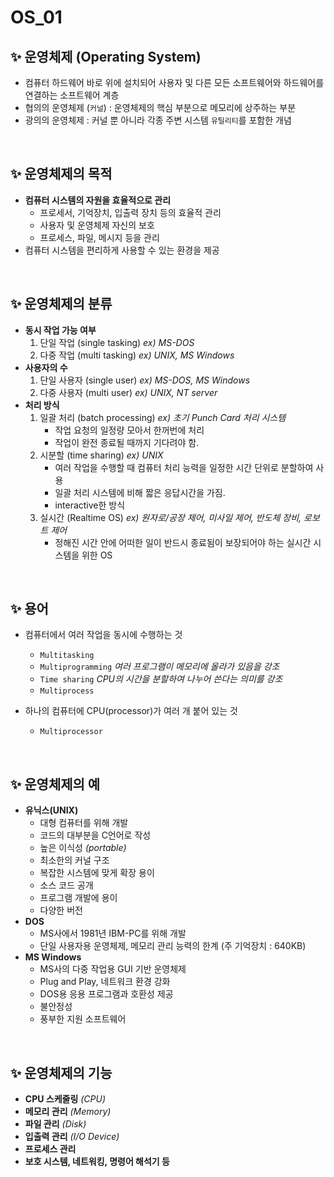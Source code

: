 # OS_01

## ✨ 운영체제 (Operating System)

- 컴퓨터 하드웨어 바로 위에 설치되어 사용자 및 다른 모든 소프트웨어와 하드웨어를 연결하는 소프트웨어 계층
- 협의의 운영체제 (`커널`) : 운영체제의 핵심 부분으로 메모리에 상주하는 부분
- 광의의 운영체제 : 커널 뿐 아니라 각종 주변 시스템 `유틸리티`를 포함한 개념

<br/>

## ✨ 운영체제의 목적

- **컴퓨터 시스템의 자원을 효율적으로 관리**
    - 프로세서, 기억장치, 입출력 장치 등의 효율적 관리
    - 사용자 및 운영체제 자신의 보호
    - 프로세스, 파일, 메시지 등을 관리
- 컴퓨터 시스템을 편리하게 사용할 수 있는 환경을 제공

<br/>

## ✨ 운영체제의 분류

- **동시 작업 가능 여부**
    1. 단일 작업 (single tasking)		             *ex) MS-DOS*
    2. 다중 작업 (multi tasking) 	    	         *ex) UNIX, MS Windows*
- **사용자의 수**
    1. 단일 사용자 (single user)				 	  *ex) MS-DOS, MS Windows*
    2. 다중 사용자 (multi user)		                *ex) UNIX, NT server*
- **처리 방식**
    1. 일괄 처리 (batch processing)				*ex) 초기 Punch Card 처리 시스템*
        - 작업 요청의 일정량 모아서 한꺼번에 처리
        - 작업이 완전 종료될 때까지 기다려야 함.
    2. 시분할 (time sharing)							*ex) UNIX*
        - 여러 작업을 수행할 때 컴퓨터 처리 능력을 일정한 시간 단위로 분할하여 사용
        - 일괄 처리 시스템에 비해 짧은 응답시간을 가짐.
        - interactive한 방식
    3. 실시간 (Realtime OS)							*ex) 원자로/공장 제어, 미사일 제어, 반도체 장비, 로보트 제어*
        - 정해진 시간 안에 어떠한 일이 반드시 종료됨이 보장되어야 하는 실시간 시스템을 위한 OS

<br/>

## ✨ 용어

- 컴퓨터에서 여러 작업을 동시에 수행하는 것
    - `Multitasking`
    - `Multiprogramming`         *여러 프로그램이 메모리에 올라가 있음을 강조*
    - `Time sharing`                 *CPU의 시간을 분할하여 나누어 쓴다는 의미를 강조*
    - `Multiprocess`

- 하나의 컴퓨터에 CPU(processor)가 여러 개 붙어 있는 것
    - `Multiprocessor`

<br/>

## ✨ 운영체제의 예

- **유닉스(UNIX)**
    - 대형 컴퓨터를 위해 개발
    - 코드의 대부분을 C언어로 작성
    - 높은 이식성 *(portable)*
    - 최소한의 커널 구조
    - 복잡한 시스템에 맞게 확장 용이
    - 소스 코드 공개
    - 프로그램 개발에 용이
    - 다양한 버전
- **DOS**
    - MS사에서 1981년 IBM-PC를 위해 개발
    - 단일 사용자용 운영체제, 메모리 관리 능력의 한계 (주 기억장치 : 640KB)
- **MS Windows**
    - MS사의 다중 작업용 GUI 기반 운영체제
    - Plug and Play, 네트워크 환경 강화
    - DOS용 응용 프로그램과 호환성 제공
    - 불안정성
    - 풍부한 지원 소프트웨어

<br/>

## ✨ 운영체제의 기능

- **CPU 스케줄링** *(CPU)*
- **메모리 관리** *(Memory)*
- **파일 관리** *(Disk)*
- **입출력 관리** *(I/O Device)*
- **프로세스 관리**
- **보호 시스템, 네트워킹, 명령어 해석기 등**